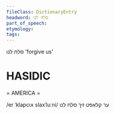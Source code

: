 ```yaml
---
fileClass: DictionaryEntry
headword: סלח לנו
part_of_speech: 
etymology: 
tags: 
---
```

סלח לנו
'forgive us'

HASIDIC
=======
= AMERICA = 

/er ˈklapcɩx slaxˈluːni/ ער קלאַפּט זיך סלח לנו